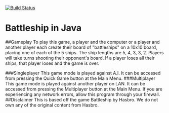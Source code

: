 [![Build Status](https://travis-ci.org/jaden71/battleship.svg?branch=master)](https://travis-ci.org/jaden71/battleship)
# Battleship in Java

##Gameplay
To play this game, a player and the computer or a player and another player each create their board of "battleships" on a 10x10 board, placing one of each of the 5 ships. The ship lengths are 5, 4, 3, 3, 2. Players will take turns shooting their opponent's board. If a player loses all their ships, that player loses and the game is over.

###Singleplayer
This game mode is played against A.I. It can be accessed from pressing the Quick Game button at the Main Menu.
###Multiplayer
This game mode is played against another player on LAN. It can be accessed from pressing the Multiplayer button at the Main Menu. If you are experiencing any network errors, allow this program through your firewall. 
##Disclaimer
This is based off the game Battleship by Hasbro. We do not own any of the original content from Hasbro.
  
